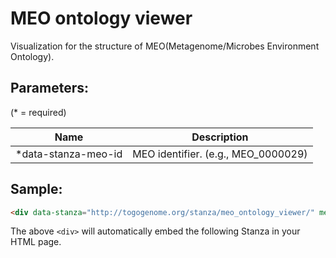 MEO ontology viewer
===========================

Visualization for the structure of MEO(Metagenome/Microbes Environment Ontology).

## Parameters:

(* = required)

| Name                | Description                         |
|---------------------|-------------------------------------|
| *data-stanza-meo-id | MEO identifier. (e.g., MEO_0000029) |

## Sample:

```html
<div data-stanza="http://togogenome.org/stanza/meo_ontology_viewer/" meo_id="MEO_0000029" data-stanza-height="1100px"></div>
```

The above `<div>` will automatically embed the following Stanza in your HTML page.

<div data-stanza="/stanza/meo_ontology_viewer/" meo_id="MEO_0000029" data-stanza-height="1100px"></div>
